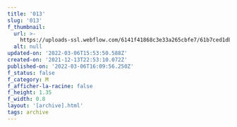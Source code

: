 ```yaml
---
title: '013'
slug: '013'
f_thumbnail:
  url: >-
    https://uploads-ssl.webflow.com/6141f41868c3e33a265cbfe7/61b7ced1dba10f7aa0cedef7_013.jpg
  alt: null
updated-on: '2022-03-06T15:53:50.588Z'
created-on: '2021-12-13T22:53:10.072Z'
published-on: '2022-03-06T16:09:56.250Z'
f_status: false
f_category: M
f_afficher-la-racine: false
f_height: 1.35
f_width: 0.8
layout: '[archive].html'
tags: archive
---
```



